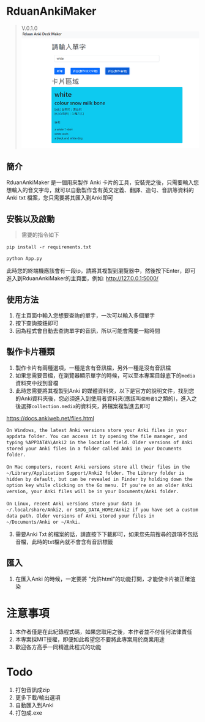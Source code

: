 # RduanAnkiMaker 
> V.0.1.0
![alt text](image.png)
## 簡介
RduanAnkiMaker 是一個用來製作 Anki 卡片的工具，安裝完之後，只需要輸入您想輸入的音文字母，就可以自動製作含有英文定義、翻譯、造句、音訊等資料的 Anki txt 檔案，您只需要將其匯入到Anki即可

## 安裝以及啟動
>需要的指令如下
```
pip install -r requirements.txt
```
```
python App.py
```
此時您的終端機應該會有一段ip，請將其複製到瀏覽器中，然後按下Enter，即可進入到RduanAnkiMaker的主頁面，例如: http://127.0.0.1:5000/

## 使用方法
1. 在主頁面中輸入您想要查詢的單字，一次可以輸入多個單字
2. 按下查詢按鈕即可
3. 因為程式會自動去查詢單字的音訊，所以可能會需要一點時間

## 製作卡片種類
1. 製作卡片有兩種選項，一種是含有音訊檔，另外一種是沒有音訊檔
2. 如果您需要音檔，在瀏覽器顯示單字的時候，可以至本專案目錄底下的`media`資料夾中找到音檔
3. 此時您需要將其複製到Anki 的媒體資料夾，以下是官方的說明文件，找到您的Anki資料夾後，您必須進入到使用者資料夾(應該叫`使用者1`之類的)，進入之後選擇`collection.media`的資料夾，將檔案複製進去即可

https://docs.ankiweb.net/files.html
```
On Windows, the latest Anki versions store your Anki files in your appdata folder. You can access it by opening the file manager, and typing %APPDATA%\Anki2 in the location field. Older versions of Anki stored your Anki files in a folder called Anki in your Documents folder.

On Mac computers, recent Anki versions store all their files in the ~/Library/Application Support/Anki2 folder. The Library folder is hidden by default, but can be revealed in Finder by holding down the option key while clicking on the Go menu. If you're on an older Anki version, your Anki files will be in your Documents/Anki folder.

On Linux, recent Anki versions store your data in ~/.local/share/Anki2, or $XDG_DATA_HOME/Anki2 if you have set a custom data path. Older versions of Anki stored your files in ~/Documents/Anki or ~/Anki.
```

3. 需要Anki Txt 的檔案的話，請直按下下載即可，如果您先前搜尋的選項不包括音檔，此時的txt檔內就不會含有音訊標籤

## 匯入
1. 在匯入Anki 的時候，一定要將 "允許html"的功能打開，才能使卡片被正確渲染
   

# 注意事項
1. 本作者僅是在此紀錄程式碼，如果您取用之後，本作者並不付任何法律責任
2. 本專案採MIT授權，即便如此希望您不要將此專案用於商業用途
3. 歡迎各方高手一同精進此程式的功能
   

# Todo
1. 打包音訊成zip
2. 更多下載/輸出選項
3. 自動匯入到Anki
4. 打包成.exe
